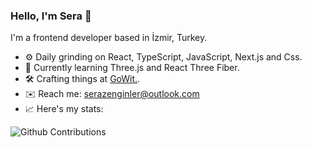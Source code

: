 ### Hello, I'm Sera 👋

I'm a frontend developer based in İzmir, Turkey.

- :gear: Daily grinding on React, TypeScript, JavaScript, Next.js and Css.
- :microscope: Currently learning Three.js and React Three Fiber.
- :hammer_and_wrench:	Crafting things at <a href="https://www.linkedin.com/company/gowit-adtech/" target="_blank">GoWit.</a>.
- :envelope: Reach me: serazenginler@outlook.com
- :chart_with_upwards_trend: Here's my stats:

![Github Contributions](https://github-readme-streak-stats.herokuapp.com/?user=sleths&hide_border=true)
